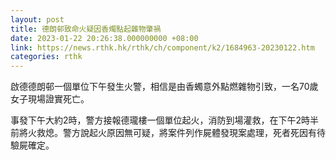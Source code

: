 ```yaml
---
layout: post
title: 德朗邨致命火疑因香燭點起雜物肇禍
date: 2023-01-22 20:26:38.000000000 +08:00
link: https://news.rthk.hk/rthk/ch/component/k2/1684963-20230122.htm
categories: rthk
---
```


啟德德朗邨一個單位下午發生火警，相信是由香蠋意外點燃雜物引致，一名70歲女子現場證實死亡。

事發下午大約2時，警方接報德瓏樓一個單位起火，消防到場灌救，在下午2時半前將火救熄。警方說起火原因無可疑，將案件列作屍體發現案處理，死者死因有待驗屍確定。
